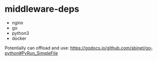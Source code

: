 # middleware-deps

- nginx
- go
- python3
- docker

Potentially can offload and use: https://godocs.io/github.com/sbinet/go-python#PyRun_SimpleFile
